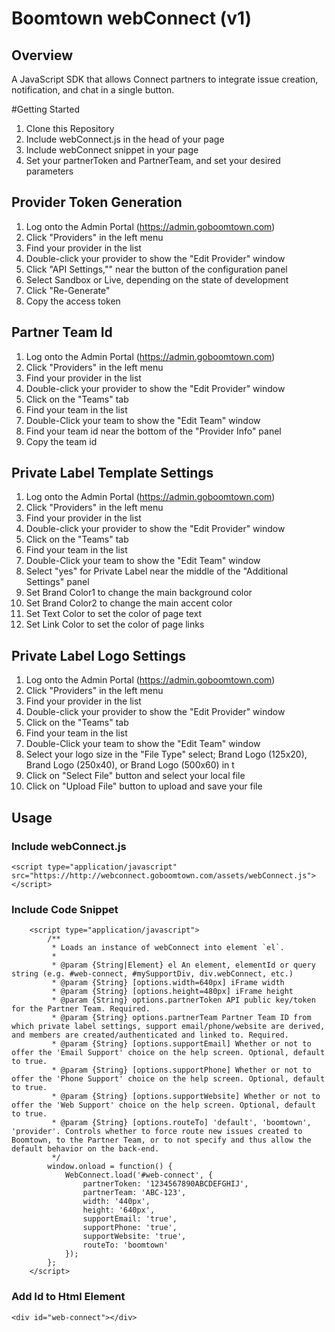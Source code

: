 # Boomtown webConnect (v1)

## Overview
A JavaScript SDK that allows Connect partners to integrate issue creation, notification, and chat in a single button.

#Getting Started
1. Clone this Repository
2. Include webConnect.js in the head of your page
3. Include webConnect snippet in your page
4. Set your partnerToken and PartnerTeam, and set your desired parameters

## Provider Token Generation
1. Log onto the Admin Portal (https://admin.goboomtown.com)
2. Click "Providers" in the left menu
3. Find your provider in the list
4. Double-click your provider to show the "Edit Provider" window
5. Click "API Settings,"" near the button of the configuration panel
6. Select Sandbox or Live, depending on the state of development
7. Click "Re-Generate"
8. Copy the access token

## Partner Team Id
1. Log onto the Admin Portal (https://admin.goboomtown.com)
2. Click "Providers" in the left menu
3. Find your provider in the list
4. Double-click your provider to show the "Edit Provider" window
5. Click on the "Teams" tab
6. Find your team in the list
7. Double-Click your team to show the "Edit Team" window
8. Find your team id near the bottom of the "Provider Info" panel
9. Copy the team id

## Private Label Template Settings
1. Log onto the Admin Portal (https://admin.goboomtown.com)
2. Click "Providers" in the left menu
3. Find your provider in the list
4. Double-click your provider to show the "Edit Provider" window
5. Click on the "Teams" tab
6. Find your team in the list
7. Double-Click your team to show the "Edit Team" window
8. Select "yes" for Private Label near the middle of the "Additional Settings" panel
9. Set Brand Color1 to change the main background color
10. Set Brand Color2 to change the main accent color
11. Set Text Color to set the color of page text
12. Set Link Color to set the color of page links

## Private Label Logo Settings
1. Log onto the Admin Portal (https://admin.goboomtown.com)
2. Click "Providers" in the left menu
3. Find your provider in the list
4. Double-click your provider to show the "Edit Provider" window
5. Click on the "Teams" tab
6. Find your team in the list
7. Double-Click your team to show the "Edit Team" window
8. Select your logo size in the "File Type" select; Brand Logo (125x20), Brand Logo (250x40), or Brand Logo (500x60) in t
9. Click on "Select File" button and select your local file
10. Click on "Upload File" button to upload and save your file

## Usage
### Include webConnect.js
```
<script type="application/javascript" src="https://http://webconnect.goboomtown.com/assets/webConnect.js"></script>
```
### Include Code Snippet
```
    <script type="application/javascript">
        /**
         * Loads an instance of webConnect into element `el`.
         *
         * @param {String|Element} el An element, elementId or query string (e.g. #web-connect, #mySupportDiv, div.webConnect, etc.)
         * @param {String} [options.width=640px] iFrame width
         * @param {String} [options.height=480px] iFrame height
         * @param {String} options.partnerToken API public key/token for the Partner Team. Required.
         * @param {String} options.partnerTeam Partner Team ID from which private label settings, support email/phone/website are derived, and members are created/authenticated and linked to. Required.
         * @param {String} [options.supportEmail] Whether or not to offer the 'Email Support' choice on the help screen. Optional, default to true.
         * @param {String} [options.supportPhone] Whether or not to offer the 'Phone Support' choice on the help screen. Optional, default to true.
         * @param {String} [options.supportWebsite] Whether or not to offer the 'Web Support' choice on the help screen. Optional, default to true.
         * @param {String} [options.routeTo] 'default', 'boomtown', 'provider'. Controls whether to force route new issues created to Boomtown, to the Partner Team, or to not specify and thus allow the default behavior on the back-end.
         */
        window.onload = function() {
            WebConnect.load('#web-connect', {
                partnerToken: '1234567890ABCDEFGHIJ',
                partnerTeam: 'ABC-123',
                width: '440px',
                height: '640px',
                supportEmail: 'true',
                supportPhone: 'true',
                supportWebsite: 'true',
                routeTo: 'boomtown'
            });
        };
    </script>
```
### Add Id to Html Element
```
<div id="web-connect"></div>
```

